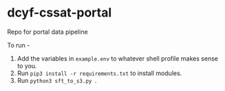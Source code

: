 # dcyf-cssat-portal
Repo for portal data pipeline 

To run - 

1. Add the variables in `example.env` to whatever shell profile makes sense to you. 
2. Run `pip3 install -r requirements.txt` to install modules. 
3. Run `python3 sft_to_s3.py `.